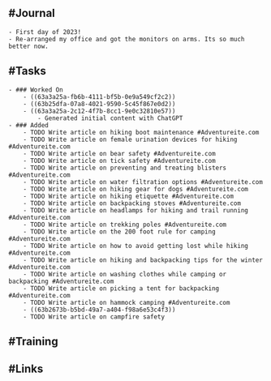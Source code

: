 ## #Journal
	- First day of 2023!
	- Re-arranged my office and got the monitors on arms. Its so much better now.
## #Tasks
	- ### Worked On
		- ((63a3a25a-fb6b-4111-bf5b-0e9a549cf2c2))
		- ((63b25dfa-07a8-4021-9590-5c45f867e0d2))
		- ((63a3a25a-2c12-4f7b-8cc1-9e0c32810e57))
			- Generated initial content with ChatGPT
	- ### Added
		- TODO Write article on hiking boot maintenance #Adventureite.com
		- TODO Write article on female urination devices for hiking #Adventureite.com
		- TODO Write article on bear safety #Adventureite.com
		- TODO Write article on tick safety #Adventureite.com
		- TODO Write article on preventing and treating blisters #Adventureite.com
		- TODO Write article on water filtration options #Adventureite.com
		- TODO Write article on hiking gear for dogs #Adventureite.com
		- TODO Write article on hiking etiquette #Adventureite.com
		- TODO Write article on backpacking stoves #Adventureite.com
		- TODO Write article on headlamps for hiking and trail running #Adventureite.com
		- TODO Write article on trekking poles #Adventureite.com
		- TODO Write article on the 200 foot rule for camping #Adventureite.com
		- TODO Write article on how to avoid getting lost while hiking #Adventureite.com
		- TODO Write article on hiking and backpacking tips for the winter #Adventureite.com
		- TODO Write article on washing clothes while camping or backpacking #Adventureite.com
		- TODO Write article on picking a tent for backpacking #Adventureite.com
		- TODO Write article on hammock camping #Adventureite.com
		- ((63b2673b-b5bd-49a7-a404-f98a6e53c4f3))
		- TODO Write article on campfire safety
## #Training
## #Links